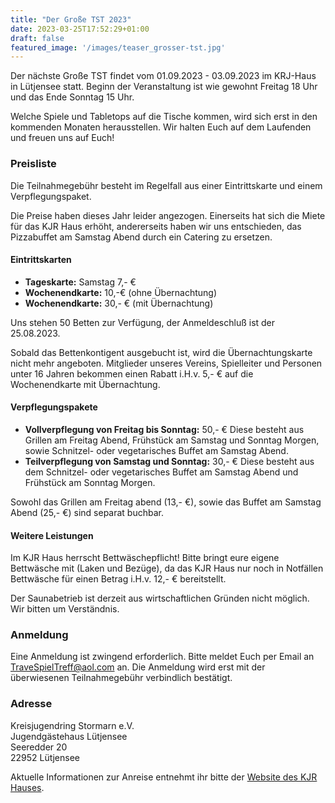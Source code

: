 ```yaml
---
title: "Der Große TST 2023"
date: 2023-03-25T17:52:29+01:00
draft: false
featured_image: '/images/teaser_grosser-tst.jpg'
---
```


Der nächste Große TST findet vom 01.09.2023 - 03.09.2023 im KRJ-Haus in Lütjensee statt. Beginn der Veranstaltung ist wie gewohnt Freitag 18 Uhr und das Ende Sonntag 15 Uhr.

<!--more-->

Welche Spiele und Tabletops auf die Tische kommen, wird sich erst in den kommenden Monaten herausstellen. Wir halten Euch auf dem Laufenden und freuen uns auf Euch!

### Preisliste

Die Teilnahmegebühr besteht im Regelfall aus einer Eintrittskarte und einem Verpflegungspaket.

Die Preise haben dieses Jahr leider angezogen. Einerseits hat sich die Miete für das KJR Haus erhöht, andererseits haben wir uns entschieden, das Pizzabuffet am Samstag Abend durch ein Catering zu ersetzen.
#### Eintrittskarten

- **Tageskarte:** Samstag 7,- €
- **Wochenendkarte:** 10,-€ (ohne Übernachtung)
- **Wochenendkarte:** 30,- € (mit Übernachtung)

Uns stehen 50 Betten zur Verfügung, der Anmeldeschluß ist der 25.08.2023.

Sobald das Bettenkontigent ausgebucht ist, wird die Übernachtungskarte nicht mehr angeboten. Mitglieder unseres Vereins, Spielleiter und Personen unter 16 Jahren bekommen einen Rabatt i.H.v. 5,- € auf die Wochenendkarte mit Übernachtung.

#### Verpflegungspakete

- **Vollverpflegung von Freitag bis Sonntag:** 50,- €
  Diese besteht aus Grillen am Freitag Abend, Frühstück am Samstag und Sonntag Morgen, sowie Schnitzel- oder vegetarisches Buffet am Samstag Abend.
- **Teilverpflegung von Samstag und Sonntag:** 30,- €
  Diese besteht aus dem Schnitzel- oder vegetarisches Buffet am Samstag Abend und Frühstück am Sonntag Morgen.

Sowohl das Grillen am Freitag abend (13,- €), sowie das Buffet am Samstag Abend (25,- €) sind separat buchbar.

#### Weitere Leistungen

Im KJR Haus herrscht Bettwäschepflicht! Bitte bringt eure eigene Bettwäsche mit (Laken und Bezüge), da das KJR Haus nur noch in Notfällen Bettwäsche für einen Betrag i.H.v. 12,- € bereitstellt.

Der Saunabetrieb ist derzeit aus wirtschaftlichen Gründen nicht möglich. Wir bitten um Verständnis.

### Anmeldung

Eine Anmeldung ist zwingend erforderlich. Bitte meldet Euch per Email an TraveSpielTreff@aol.com an. Die Anmeldung wird erst mit der überwiesenen Teilnahmegebühr verbindlich bestätigt.

### Adresse

Kreisjugendring Stormarn e.V.  
Jugendgästehaus Lütjensee  
Seeredder 20  
22952 Lütjensee

Aktuelle Informationen zur Anreise entnehmt ihr bitte der [Website des KJR Hauses](https://www.jgh-luetjensee.de/home/).
